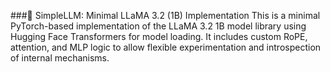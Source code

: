 ###🦙 SimpleLLM: Minimal LLaMA 3.2 (1B) Implementation
This is a minimal PyTorch-based implementation of the LLaMA 3.2 1B model library using Hugging Face Transformers for model loading. It includes custom RoPE, attention, and MLP logic to allow flexible experimentation and introspection of internal mechanisms.

